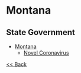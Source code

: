 # Montana

## State Government

* [Montana](https://mt.gov/)
  * [Novel Coronavirus](https://covid19.mt.gov/)

[<< Back](README.md)
